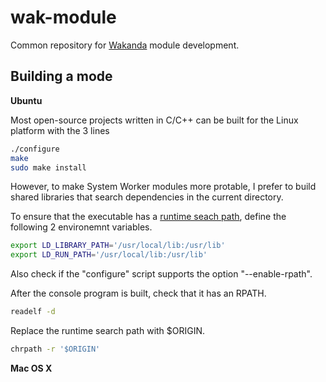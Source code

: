 wak-module
==========

Common repository for [Wakanda](http://www.wakanda.org) module development.

Building a mode
-----

**Ubuntu**

Most open-source projects written in C/C++ can be built for the Linux platform with the 3 lines

```sh
./configure
make
sudo make install
```

However, to make System Worker modules more protable, I prefer to build shared libraries that search dependencies in the current directory.

To ensure that the executable has a [runtime seach path](http://en.wikipedia.org/wiki/Rpath), define the following 2 environemnt variables. 

```sh
export LD_LIBRARY_PATH='/usr/local/lib:/usr/lib'
export LD_RUN_PATH='/usr/local/lib:/usr/lib'
```
Also check if the "configure" script supports the option "--enable-rpath".

After the console program is built, check that it has an RPATH.

```sh
readelf -d
```

Replace the runtime search path with $ORIGIN.

```sh
chrpath -r '$ORIGIN' 
```

**Mac OS X**
